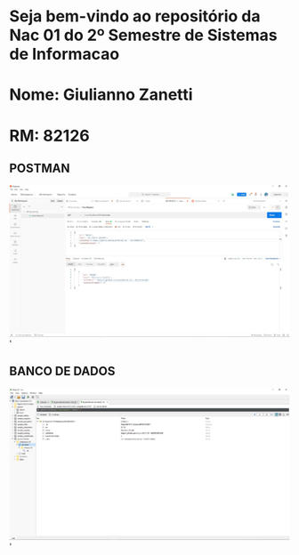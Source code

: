 # Seja bem-vindo ao repositório da Nac 01 do 2º Semestre de Sistemas de Informacao

# Nome: Giulianno Zanetti
# RM: 82126

## POSTMAN
![microservice](https://github.com/Giuzntt/NAC-01---MICROSERVICE/blob/main/POSTMAN.jpg)'

## BANCO DE DADOS
![microservice](https://github.com/Giuzntt/NAC-01---MICROSERVICE/blob/main/BANCO%20DE%20DADOS.jpg)'
